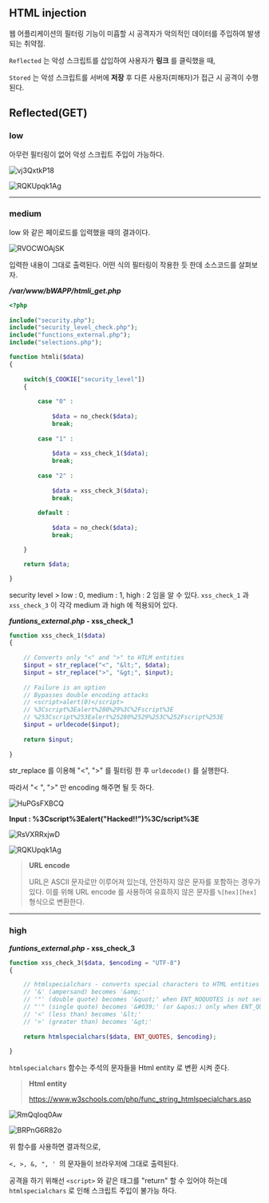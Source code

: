 ## HTML injection



웹 어플리케이션의 필터링 기능이 미흡할 시 공격자가 악의적인 데이터를 주입하여 발생되는 취약점.

`Reflected` 는 악성 스크립트를 삽입하여 사용자가 **링크** 를 클릭했을 때,



`Stored` 는 악성 스크립트를 서버에 **저장** 후 다른 사용자(피해자)가 접근 시 공격이 수행된다.

## Reflected(GET)



### __low__

아무런 필터링이 없어 악성 스크립트 주입이 가능하다.

![vj3QxtkP18](https://user-images.githubusercontent.com/79683414/132443902-48467661-941e-4052-b470-ce644770c19a.png)

![RQKUpqk1Ag](https://user-images.githubusercontent.com/79683414/132444632-31557f14-6496-4fa3-bc26-179e413fac4f.png)

_____

### __medium__

low 와 같은 페이로드를 입력했을 때의 결과이다.

![RVOCWOAjSK](https://user-images.githubusercontent.com/79683414/132601777-571bb19a-8a19-474f-96df-3d58555a76cf.png)

입력한 내용이 그대로 출력된다. 어떤 식의 필터링이 작용한 듯 한데 소스코드를 살펴보자.



___/var/www/bWAPP/htmli_get.php___

```php
<?php
    
include("security.php");
include("security_level_check.php");
include("functions_external.php");
include("selections.php");

function htmli($data)
{
         
    switch($_COOKIE["security_level"])
    {
        
        case "0" : 
            
            $data = no_check($data);            
            break;
        
        case "1" :
            
            $data = xss_check_1($data);
            break;
        
        case "2" :            
                       
            $data = xss_check_3($data);            
            break;
        
        default : 
            
            $data = no_check($data);            
            break;   

    }       

    return $data;

}
```

security level > low : 0, medium : 1, high : 2 임을 알 수 있다. `xss_check_1` 과 `xss_check_3` 이 각각 medium 과 high 에 적용되어 있다.



___funtions_external.php_ - xss_check_1__

```php
function xss_check_1($data)
{
    
    // Converts only "<" and ">" to HTLM entities    
    $input = str_replace("<", "&lt;", $data);
    $input = str_replace(">", "&gt;", $input);
    
    // Failure is an option
    // Bypasses double encoding attacks   
    // <script>alert(0)</script>
    // %3Cscript%3Ealert%280%29%3C%2Fscript%3E
    // %253Cscript%253Ealert%25280%2529%253C%252Fscript%253E
    $input = urldecode($input);
    
    return $input;
    
}
```

str_replace 를 이용해 "<", ">" 를 필터링 한 후 `urldecode()` 를 실행한다.

따라서 "< ", ">" 만 encoding 해주면 될 듯 하다.

![HuPGsFXBCQ](https://user-images.githubusercontent.com/79683414/132602990-1914adb3-b05e-49cb-a6fb-48fc4535924d.png)





__Input : %3Cscript%3Ealert("Hacked!!")%3C/script%3E__



![RsVXRRxjwD](https://user-images.githubusercontent.com/79683414/132603215-be7d17eb-078c-4693-9d84-07ab6dbfdade.png)

![RQKUpqk1Ag](https://user-images.githubusercontent.com/79683414/132444632-31557f14-6496-4fa3-bc26-179e413fac4f.png)





> **URL encode**
>
> URL은 ASCII 문자로만 이루어져 있는데, 안전하지 않은 문자를 포함하는 경우가 있다. 이를 위해 URL encode 를 사용하여 유효하지 않은 문자를 `%[hex][hex]` 형식으로 변환한다.

___



### __high__

___funtions_external.php_ - xss_check_3__

```php
function xss_check_3($data, $encoding = "UTF-8")
{

    // htmlspecialchars - converts special characters to HTML entities    
    // '&' (ampersand) becomes '&amp;' 
    // '"' (double quote) becomes '&quot;' when ENT_NOQUOTES is not set
    // "'" (single quote) becomes '&#039;' (or &apos;) only when ENT_QUOTES is set
    // '<' (less than) becomes '&lt;'
    // '>' (greater than) becomes '&gt;'  
    
    return htmlspecialchars($data, ENT_QUOTES, $encoding);
       
}
```



`htmlspecialchars` 함수는 주석의 문자들을 Html entity 로 변환 시켜 준다. 



> __Html entity__
>
>  https://www.w3schools.com/php/func_string_htmlspecialchars.asp





![RmQqIoq0Aw](https://user-images.githubusercontent.com/79683414/132607960-ece4a1c5-ddf1-4915-bc7f-77e1ba8366dc.png)

![BRPnG6R82o](https://user-images.githubusercontent.com/79683414/132607964-1871d49e-5078-4cbe-b61b-2bd16836f6b0.png)



위 함수를 사용하면 결과적으로,

 `<, >, &, ", ' `의 문자들이 브라우저에 그대로 출력된다.



공격을 하기 위해선 `<script>` 와 같은 태그를 "return" 할 수 있어야 하는데 `htmlspecialchars` 로 인해 스크립트 주입이 불가능 하다.
